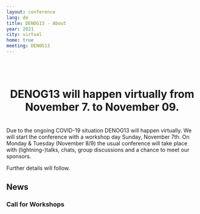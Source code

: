```yaml
---
layout: conference
lang: de
title: DENOG13 - About
year: 2021
city: virtual
home: true
meeting: DENOG13
---
```


<br><br>
<center>
    <h1>DENOG13 will happen virtually from November 7. to November 09.</h1>
</center>
<br>
Due to the ongoing COVID-19 situation DENOG13 will happen virtually. We will start the conference with a workshop day Sunday, November 7th.
On Monday & Tuesday (November 8/9) the usual conference will take place with (lightning-)talks, chats, group discussions and a chance to meet our sponsors.

Further details will follow.



## News


### Call for Workshops
